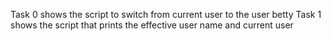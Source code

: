 Task 0 shows the script to switch from current user to the user betty
Task 1 shows the script that prints the effective user name and current user
